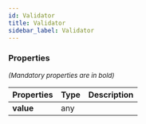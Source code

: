 ```yaml
---
id: Validator
title: Validator
sidebar_label: Validator
---
```




### Properties

<font size="2"><i>(Mandatory properties are in bold)</i></font>

| Properties | Type | Description |
| --------- | ---- | ----------- |
| **value** | any |  |
